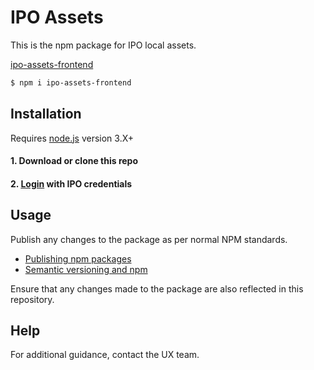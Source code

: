 # IPO Assets

This is the npm package for IPO local assets. 

<a href="https://www.npmjs.com/package/ipo-assets-frontend">ipo-assets-frontend</a>

```sh
$ npm i ipo-assets-frontend
```

## Installation

Requires <a href="https://nodejs.org/en/">node.js</a> version 3.X+

#### 1. Download or clone this repo
#### 2. <a href="https://docs.npmjs.com/getting-started/publishing-npm-packages">Login</a> with IPO credentials

## Usage

Publish any changes to the package as per normal NPM standards. 

- <a href="https://docs.npmjs.com/getting-started/publishing-npm-packages">Publishing npm packages</a>
- <a href="https://docs.npmjs.com/getting-started/semantic-versioning">Semantic versioning and npm</a>

Ensure that any changes made to the package are also reflected in this repository.

## Help

For additional guidance, contact the UX team. 
